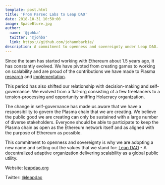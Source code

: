 ```yaml
---
template: post.html
title: 'From Parsec Labs to Leap DAO'
date: 2018-10-31 10:50:00
image: SpaceBlure.jpg
author:
  name: '@johba'
  twitter: '@johba'
  link: https://github.com/johannbarbie/
description: A commitment to openness and sovereignty under Leap DAO.
---
```


Since the team has started working with Ethereum about 1.5 years ago, it has constantly evolved. We have pivoted from creating games to working on scalability and are proud of the contributions we have made to Plasma [research](https://ethresear.ch/t/plasma-leap-a-state-enabled-computing-model-for-plasma/3539) and [implementation](https://parseclabs.org/blog/Announcing-Plasma-Leap-Testnet/).

This period has also shifted our relationship with decision-making and self-governance. We evolved from a flat-org consisting of a few freelancers to a tension-processing and opportunity sniffing Holacracy organization.

The change in self-governance has made us aware that we have a responsibility to govern the Plasma chain that we are creating. We believe the public good we are creating can only be sustained with a large number of diverse stakeholders. Everyone should be able to participate to keep the Plasma chain as open as the Ethereum network itself and as aligned with the purpose of Ethereum as possible.

This commitment to openness and sovereignty is why we are adopting a new name and setting out the values that we stand for: [Leap DAO](http://leapdao.org) - A decentralized adaptive organization delivering scalability as a global public utility.

Website: [leapdao.org](http://leapdao.org)

Twitter: [@leapdao](https://twitter.com/leapdao)
